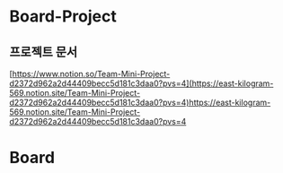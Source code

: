 # Board-Project
## 프로젝트 문서
[https://www.notion.so/Team-Mini-Project-d2372d962a2d44409becc5d181c3daa0?pvs=4](https://east-kilogram-569.notion.site/Team-Mini-Project-d2372d962a2d44409becc5d181c3daa0?pvs=4)https://east-kilogram-569.notion.site/Team-Mini-Project-d2372d962a2d44409becc5d181c3daa0?pvs=4
# Board
